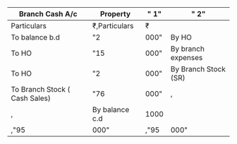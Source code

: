 ﻿Branch Cash A/c|Property|" 1"|" 2"
-|-|-|-|
Particulars|₹,Particulars|₹
To balance b.d|"2|000"|By HO|"80|000"
To HO|"15|000"|By branch expenses|"9|000"
To HO|"2|000"|By Branch Stock (SR)|"5|000"
To Branch Stock ( Cash Sales)|"76|000"|,
,|By balance c.d|1000
,"95|000"|,"95|000"
